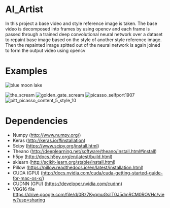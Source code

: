 # AI_Artist

In this project a base video and style reference image is taken. The base video is decomposed into frames by using opencv and each frame is passed through a trained deep convolutional neural network over a dataset to repaint base image based on the style of another style reference image. Then the repainted image spitted out of the neural network is again joined to form the output video using opencv

# Examples

![blue moon lake](https://cloud.githubusercontent.com/assets/16362957/20453699/2ce3621c-ae53-11e6-8aea-100934576fc0.gif)

![the_scream](https://cloud.githubusercontent.com/assets/16362957/20453729/0b5f885e-ae54-11e6-89b8-5e3063d50369.jpg)
![golden_gate_scream](https://cloud.githubusercontent.com/assets/16362957/20453731/0daa968a-ae54-11e6-823e-cf00edd891dc.png)
![picasso_selfport1907](https://cloud.githubusercontent.com/assets/16362957/20453732/11700746-ae54-11e6-9962-eb990e817c59.jpg)
![pitt_picasso_content_5_style_10](https://cloud.githubusercontent.com/assets/16362957/20453733/140639e4-ae54-11e6-9f33-432327685bb3.png)

# Dependencies

* Numpy (http://www.numpy.org/)
* Keras (http://keras.io/#installation)
* Scipy (https://www.scipy.org/install.html)
* Theano (http://deeplearning.net/software/theano/install.html#install)
* h5py (http://docs.h5py.org/en/latest/build.html)
* sklearn (http://scikit-learn.org/stable/install.html)
* Pillow (https://pillow.readthedocs.io/en/latest/installation.html)
* CUDA (GPU) (http://docs.nvidia.com/cuda/cuda-getting-started-guide-for-mac-os-x/)
* CUDNN (GPU) (https://developer.nvidia.com/cudnn)
* VGG16 file https://drive.google.com/file/d/0Bz7KyqmuGsilT0J5dmRCM0ROVHc/view?usp=sharing
